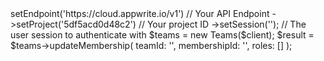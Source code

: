 <?php

use Getapp\Client;
use Getapp\Services\Teams;

$client = (new Client())
    ->setEndpoint('https://cloud.appwrite.io/v1') // Your API Endpoint
    ->setProject('5df5acd0d48c2') // Your project ID
    ->setSession(''); // The user session to authenticate with

$teams = new Teams($client);

$result = $teams->updateMembership(
    teamId: '<TEAM_ID>',
    membershipId: '<MEMBERSHIP_ID>',
    roles: []
);